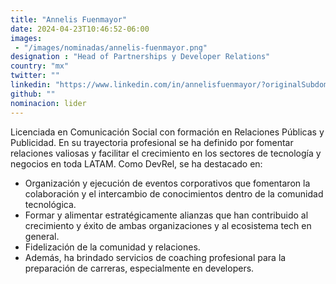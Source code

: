 ```yaml
---
title: "Annelis Fuenmayor"
date: 2024-04-23T10:46:52-06:00
images: 
 - "/images/nominadas/annelis-fuenmayor.png"
designation : "Head of Partnerships y Developer Relations"
country: "mx"
twitter: ""
linkedin: "https://www.linkedin.com/in/annelisfuenmayor/?originalSubdomain=cl"
github: ""
nominacion: lider
---
```


Licenciada en Comunicación Social con formación en Relaciones Públicas y Publicidad. En su trayectoria profesional se ha definido por fomentar relaciones valiosas y facilitar el crecimiento en los sectores de tecnología y negocios en toda LATAM. Como DevRel, se ha destacado en:

- Organización y ejecución de eventos corporativos que fomentaron la colaboración y el intercambio de conocimientos dentro de la comunidad tecnológica.
- Formar y alimentar estratégicamente alianzas que han contribuido al crecimiento y éxito de ambas organizaciones y al ecosistema tech en general.
- Fidelización de la comunidad y relaciones.
- Además, ha brindado servicios de coaching profesional para la preparación de carreras, especialmente en developers.

